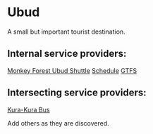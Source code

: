 # Ubud
A small but important tourist destination.

## Internal service providers:

[Monkey Forest Ubud Shuttle](http://www.monkeyforestubud.com/the-monkey-forest-ubud-shuttle/) [Schedule](http://www.monkeyforestubud.com/the-monkey-forest-ubud-shuttle/) [GTFS](mfus_gtfs.zip)

## Intersecting service providers:
[Kura-Kura Bus](http://kura2bus.com)

Add others as they are discovered.